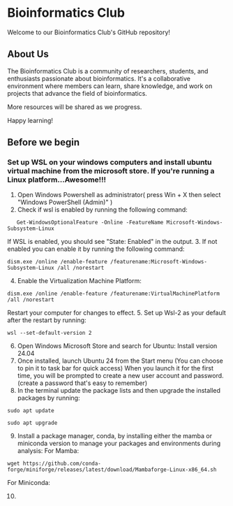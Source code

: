 # Bioinformatics Club
Welcome to our Bioinformatics Club's GitHub repository!

## About Us
The Bioinformatics Club is a community of researchers, students, and enthusiasts passionate about bioinformatics. 
It's a collaborative environment where members can learn, share knowledge, and work on projects that advance the field of bioinformatics.

More resources will be shared as we progress.

Happy learning!
## Before we begin
### Set up WSL on your windows computers and install ubuntu virtual machine from the microsoft store. If you're running a Linux platform...Awesome!!!

1. Open Windows Powershell as administrator( press Win + X then select "Windows PowerShell (Admin)" )
2. Check if wsl is enabled by running the following command:
```
   Get-WindowsOptionalFeature -Online -FeatureName Microsoft-Windows-Subsystem-Linux

 ```   
If WSL is enabled, you should see "State: Enabled" in the output.
3. If not enabled you can enable it by running the following command:
```
dism.exe /online /enable-feature /featurename:Microsoft-Windows-Subsystem-Linux /all /norestart

```
4. Enable the Virtualization Machine Platform:
```
dism.exe /online /enable-feature /featurename:VirtualMachinePlatform /all /norestart
```
Restart your computer for changes to effect. 
5. Set up Wsl-2 as your default after the restart by running:
```
wsl --set-default-version 2
```
6. Open Windows Microsoft Store and search for Ubuntu: Install version 24.04
7. Once installed, launch Ubuntu 24 from the Start menu (You can choose to pin it to task bar for quick access)
   When you launch it for the first time, you will be prompted to create a new user account and password.(create a password that's easy to remember)
8. In the terminal update the package lists and then upgrade the installed packages by running:
```
sudo apt update
```
```
sudo apt upgrade
```
9. Install a package manager, conda, by installing either the mamba or miniconda version to manage your packages and environments during analysis:
    For Mamba:
```
wget https://github.com/conda-forge/miniforge/releases/latest/download/Mambaforge-Linux-x86_64.sh
```
   For Miniconda:
   
10. 
